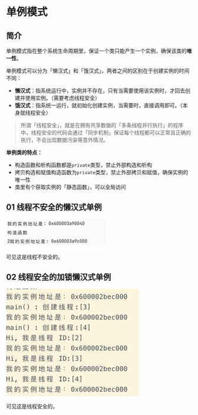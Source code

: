# 单例模式

## 简介

单例模式指在整个系统生命周期里，保证一个类只能产生一个实例，确保该类的**唯一性**。

单例模式可以分为「懒汉式」和「饿汉式」，两者之间的区别在于创建实例的时间不同：

-   **懒汉式**：指系统运行中，实例并不存在，只有当需要使用该实例时，才回去创建并使用实例。（需要考虑线程安全）
-   **饿汉式**：指系统一运行，就初始化创建实例，当需要时，直接调用即可。（本身就线程安全）

>   所谓「线程安全」，就是在拥有共享数据的「多条线程并行执行」的程序中，线程安全的代码会通过「同步机制」保证每个线程都可以正常且正确的执行，不会出现数据污染等意外情况。



**单例类的特点：**

-   构造函数和析构函数都是`private`类型，禁止外部构造和析构
-   拷贝构造和赋值构造函数为`private`类型，禁止外部拷贝和赋值，确保实例的唯一性
-   类里有个获取实例的「静态函数」，可以全局访问



## 01 线程不安全的懒汉式单例

<img src="https://raw.githubusercontent.com/Missyesterday/picgo/main/picgo/image-20230315141825456.png" alt="image-20230315141825456" style="zoom:50%;" />

可见这是线程不安全的。



## 02 线程安全的加锁懒汉式单例

<img src="https://raw.githubusercontent.com/Missyesterday/picgo/main/picgo/image-20230315151405849.png" alt="image-20230315151405849" style="zoom:50%;" />

可见这是线程安全的。